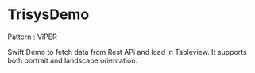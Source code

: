 # TrisysDemo

Pattern : VIPER

Swift Demo to fetch data from Rest APi and load in Tableview. It supports both portrait and landscape orientation.
 
 
